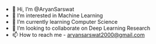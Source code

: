 - 👋 Hi, I’m @AryanSarswat
- 👀 I’m interested in Machine Learning
- 🌱 I’m currently learning Computer Science
- 💞️ I’m looking to collaborate on Deep Learning Research
- 📫 How to reach me - aryansarswat2000@gmail.com

<!---
AryanSarswat/AryanSarswat is a ✨ special ✨ repository because its `README.md` (this file) appears on your GitHub profile.
You can click the Preview link to take a look at your changes.
--->
